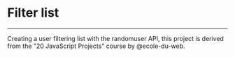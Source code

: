 # Filter list

---

Creating a user filtering list with the randomuser API, this project is derived from the "20 JavaScript Projects" course by @ecole-du-web.